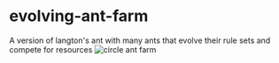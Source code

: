 # evolving-ant-farm
A version of langton's ant with many ants that evolve their rule sets and compete for resources
![circle ant farm](https://i.imgur.com/ejpURdr.png)
